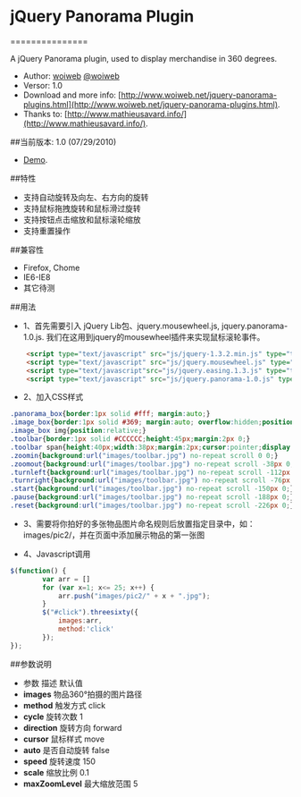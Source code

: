 # jQuery Panorama Plugin
===============

A jQuery Panorama plugin, used to display merchandise in 360 degrees.

* Author: [woiweb](http://www.woiweb.net) [@woiweb](http://woiweb.com/woiwebnet)
* Versor: 1.0
* Download and more info: [http://www.woiweb.net/jquery-panorama-plugins.html](http://www.woiweb.net/jquery-panorama-plugins.html).
* Thanks to: [http://www.mathieusavard.info/](http://www.mathieusavard.info/).

##当前版本: 1.0 (07/29/2010)
   * [Demo](http://www.woiweb.net/wp-content/uploads/plugins/panorama/).
   
##特性

   * 支持自动旋转及向左、右方向的旋转
   * 支持鼠标拖拽旋转和鼠标滑过旋转
   * 支持按钮点击缩放和鼠标滚轮缩放
   * 支持重置操作

##兼容性

   * Firefox, Chome
   * IE6-IE8
   * 其它待测

##用法

* 1、首先需要引入 jQuery Lib包、jquery.mousewheel.js, jquery.panorama-1.0.js. 我们在这用到jquery的mousewheel插件来实现鼠标滚轮事件。

```html
	<script type="text/javascript" src="js/jquery-1.3.2.min.js" type="text/javascripts" />
	<script type="text/javascript" src="js/jquery.mousewheel.js" type="text/javascripts" />
	<script type="text/javascript"src="js/jquery.easing.1.3.js" type="text/javascript" />
	<script type="text/javascript" src="js/jquery.panorama-1.0.js" type="text/javascripts" />
```
* 2、加入CSS样式
```css
.panorama_box{border:1px solid #fff; margin:auto;}
.image_box{border:1px solid #369; margin:auto; overflow:hidden;position:relative;}
.image_box img{position:relative;}
.toolbar{border:1px solid #CCCCCC;height:45px;margin:2px 0;}
.toolbar span{height:40px;width:38px;margin:2px;cursor:pointer;display:block;float:right;}
.zoomin{background:url("images/toolbar.jpg") no-repeat scroll 0 0;}
.zoomout{background:url("images/toolbar.jpg") no-repeat scroll -38px 0;}
.turnleft{background:url("images/toolbar.jpg") no-repeat scroll -112px 0;}
.turnright{background:url("images/toolbar.jpg") no-repeat scroll -76px 0;}
.start{background:url("images/toolbar.jpg") no-repeat scroll -150px 0;}
.pause{background:url("images/toolbar.jpg") no-repeat scroll -188px 0;}
.reset{background:url("images/toolbar.jpg") no-repeat scroll -226px 0;}
```

* 3、需要将你拍好的多张物品图片命名规则后放置指定目录中，如：images/pic2/，并在页面中添加展示物品的第一张图

* 4、Javascript调用
```js
$(function() {
	    var arr = []
	    for (var x=1; x<= 25; x++) {
	    	arr.push("images/pic2/" + x + ".jpg");
	    }
	    $("#click").threesixty({
	        images:arr,
	        method:'click'
	    });
});
```

##参数说明
* 参数   							描述 											默认值
* **images** 					物品360°拍摄的图片路径 	 	
* **method** 					触发方式 									click
* **cycle** 					旋转次数 									1
* **direction** 			旋转方向 									forward
* **cursor** 					鼠标样式 									move
* **auto** 						是否自动旋转 							false
* **speed** 					旋转速度 									150
* **scale** 					缩放比例 									0.1
* **maxZoomLevel** 		最大缩放范围 							5
